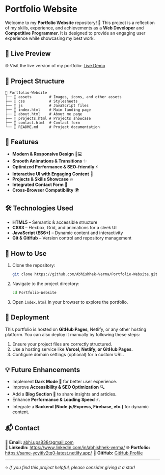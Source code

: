 # Portfolio Website

Welcome to my **Portfolio Website** repository! 🚀 This project is a reflection of my skills, experience, and achievements as a **Web Developer** and **Competitive Programmer**. It is designed to provide an engaging user experience while showcasing my best work.

## 📌 Live Preview
🌐 Visit the live version of my portfolio: [Live Demo](#)

## 📂 Project Structure
```
📁 Portfolio-Website
├── 📂 assets        # Images, icons, and other assets
├── 📂 css           # Stylesheets
├── 📂 js            # JavaScript files
├── 📜 index.html    # Main landing page
├── 📜 about.html    # About me page
├── 📜 projects.html # Projects showcase
├── 📜 contact.html  # Contact form
└── 📜 README.md     # Project documentation
```

## 🚀 Features
- **Modern & Responsive Design** 📱💻
- **Smooth Animations & Transitions** ✨
- **Optimized Performance & SEO-friendly** ⚡
- **Interactive UI with Engaging Content** 🎨
- **Projects & Skills Showcase** 🔥
- **Integrated Contact Form** 📩
- **Cross-Browser Compatibility** 🌍

## 🛠️ Technologies Used
- **HTML5** – Semantic & accessible structure
- **CSS3** – Flexbox, Grid, and animations for a sleek UI
- **JavaScript (ES6+)** – Dynamic content and interactivity
- **Git & GitHub** – Version control and repository management

## 📜 How to Use
1. Clone the repository:
   ```sh
   git clone https://github.com/Abhishhek-Verma/Portfolio-Website.git
   ```
2. Navigate to the project directory:
   ```sh
   cd Portfolio-Website
   ```
3. Open `index.html` in your browser to explore the portfolio.

## 🚀 Deployment
This portfolio is hosted on **GitHub Pages**, Netlify, or any other hosting platform. You can also deploy it manually by following these steps:
1. Ensure your project files are correctly structured.
2. Use a hosting service like **Vercel, Netlify, or GitHub Pages**.
3. Configure domain settings (optional) for a custom URL.

## 💡 Future Enhancements
- Implement **Dark Mode** 🌙 for better user experience.
- Improve **Accessibility & SEO Optimization** 🔍.
- Add a **Blog Section** 📝 to share insights and articles.
- Enhance **Performance & Loading Speed** ⚡.
- Integrate a **Backend (Node.js/Express, Firebase, etc.)** for dynamic content.

## 📬 Contact
📧 **Email:** abhi.ups838@gmail.com  
🔗 **LinkedIn:**  https://www.linkedin.com/in/abhishhek-verma/
🌐 **Portfolio:**  https://same-ycyitlv2tq0-latest.netlify.app/ 
💼 **GitHub:** [GitHub Profile](https://github.com/Abhishhek-Verma)  

---
⭐ _If you find this project helpful, please consider giving it a star!_

